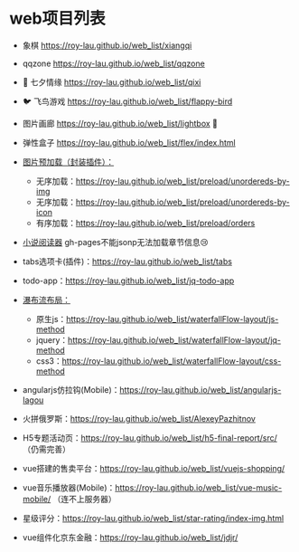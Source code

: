 # web项目列表

- 象棋     	https://roy-lau.github.io/web_list/xiangqi
- qqzone     https://roy-lau.github.io/web_list/qqzone
- :heartbeat: 七夕情缘    https://roy-lau.github.io/web_list/qixi
- :bird: 飞鸟游戏    https://roy-lau.github.io/web_list/flappy-bird
- 图片画廊     https://roy-lau.github.io/web_list/lightbox :flower_playing_cards:
- 弹性盒子     https://roy-lau.github.io/web_list/flex/index.html
- [图片预加载（封装插件）：](https://github.com/roy-lau/web_list/tree/master/preload)
	- 无序加载：https://roy-lau.github.io/web_list/preload/unordereds-by-img
	- 无序加载：https://roy-lau.github.io/web_list/preload/unordereds-by-icon
	- 有序加载：https://roy-lau.github.io/web_list/preload/orders
- [小说阅读器](https://roy-lau.github.io/web_list/reader)  gh-pages不能jsonp无法加载章节信息:cry:
- tabs选项卡(插件)：https://roy-lau.github.io/web_list/tabs
- todo-app：https://roy-lau.github.io/web_list/jq-todo-app
- [瀑布流布局：](https://github.com/roy-lau/web_list/tree/master/waterfall-flow-layout)
	- 原生js：https://roy-lau.github.io/web_list/waterfallFlow-layout/js-method
	- jquery：https://roy-lau.github.io/web_list/waterfallFlow-layout/jq-method
	- css3：https://roy-lau.github.io/web_list/waterfallFlow-layout/css-method

- angularjs仿拉钩(Mobile)：https://roy-lau.github.io/web_list/angularjs-lagou
- 火拼俄罗斯：https://roy-lau.github.io/web_list/AlexeyPazhitnov
- H5专题活动页：https://roy-lau.github.io/web_list/h5-final-report/src/ （仍需完善）
- vue搭建的售卖平台：https://roy-lau.github.io/web_list/vuejs-shopping/
- vue音乐播放器(Mobile)：https://roy-lau.github.io/web_list/vue-music-mobile/ （连不上服务器）
- 星级评分：https://roy-lau.github.io/web_list/star-rating/index-img.html
- vue组件化京东金融：https://roy-lau.github.io/web_list/jdjr/
